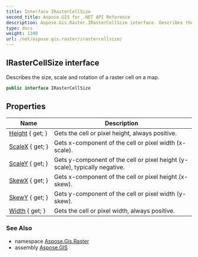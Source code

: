 ```yaml
---
title: Interface IRasterCellSize
second_title: Aspose.GIS for .NET API Reference
description: Aspose.Gis.Raster.IRasterCellSize interface. Describes the size scale and rotation of a raster cell on a map.
type: docs
weight: 1340
url: /net/aspose.gis.raster/irastercellsize/
---
```

## IRasterCellSize interface

Describes the size, scale and rotation of a raster cell on a map.

```csharp
public interface IRasterCellSize
```

## Properties

| Name | Description |
| --- | --- |
| [Height](../../aspose.gis.raster/irastercellsize/height/) { get; } | Gets the cell or pixel height, always positive. |
| [ScaleX](../../aspose.gis.raster/irastercellsize/scalex/) { get; } | Gets x-component of the cell or pixel width (x-scale). |
| [ScaleY](../../aspose.gis.raster/irastercellsize/scaley/) { get; } | Gets y-component of the cell or pixel height (y-scale), typically negative. |
| [SkewX](../../aspose.gis.raster/irastercellsize/skewx/) { get; } | Gets x-component of the cell or pixel height (x-skew). |
| [SkewY](../../aspose.gis.raster/irastercellsize/skewy/) { get; } | Gets y-component of the cell or pixel width (y-skew). |
| [Width](../../aspose.gis.raster/irastercellsize/width/) { get; } | Gets the cell or pixel width, always positive. |

### See Also

* namespace [Aspose.Gis.Raster](../../aspose.gis.raster/)
* assembly [Aspose.GIS](../../)


